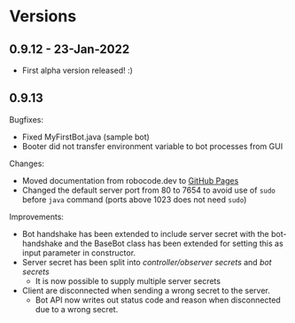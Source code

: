 # Versions

## 0.9.12 - 23-Jan-2022

- First alpha version released! :)

## 0.9.13

Bugfixes:

- Fixed MyFirstBot.java (sample bot)
- Booter did not transfer environment variable to bot processes from GUI

Changes:

- Moved documentation from robocode.dev to [GitHub Pages](https://robocode-dev.github.io/tank-royale/)
- Changed the default server port from 80 to 7654 to avoid use of `sudo` before `java` command (ports above 1023 does
  not need `sudo`)

Improvements:

- Bot handshake has been extended to include server secret with the bot-handshake and the BaseBot class has been
  extended for setting this as input parameter in constructor.
- Server secret has been split into *controller/observer secrets* and *bot secrets*
    - It is now possible to supply multiple server secrets
- Client are disconnected when sending a wrong secret to the server.
    - Bot API now writes out status code and reason when disconnected due to a wrong secret.